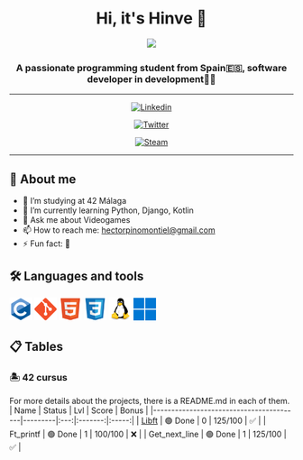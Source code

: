 <div id="head" align="center">
    <h1 align="center">Hi, it's Hinve 🫡</h1>
    <img src="https://media1.giphy.com/media/v1.Y2lkPTc5MGI3NjExemVzY2VkdHo0dHlhcXhvNXd1NWxhcml6dHBpa3M2NXZrMTlqaTlwYiZlcD12MV9pbnRlcm5hbF9naWZfYnlfaWQmY3Q9Zw/L3bj6t3opdeNddYCyl/giphy.webp" width="200" />
    <h3 align="center">A passionate programming student from Spain🇪🇸, software developer in development🧑‍🦯</h3>

---

</div>
<div id="badges" align="center">
    <a href="https://www.linkedin.com/in/h%C3%A9ctor-pino-montiel-02b47024a/">
        <img src="https://img.shields.io/badge/H%C3%A9ctor-blue?style=for-the-badge&logo=linkedin&logoColor=white" alt="Linkedin" />
    </a>
    <p></p>
    <a href="https://x.com/Hinve_">
        <img src="https://img.shields.io/badge/Hinve__-black?style=for-the-badge&logo=x&logoColor=white" alt="Twitter" />
    </a>
    <p></p>
    <a href="https://steamcommunity.com/id/hinve">
        <img src="https://img.shields.io/badge/hinve-301934?style=for-the-badge&logo=steam&logoColor=white" alt="Steam" />
    </a>
</div>

---
## 🧑 About me

- 📝 I’m studying at 42 Málaga
- 🌱 I’m currently learning Python, Django, Kotlin
- 💬 Ask me about Videogames
- 📫 How to reach me: hectorpinomontiel@gmail.com
- ⚡ Fun fact: 👺

## 🛠️ Languages and tools
<div id="Tools" align="left">
    <img src="https://github.com/devicons/devicon/blob/master/icons/c/c-original.svg" width="40" height="40"/>
    <img src="https://github.com/devicons/devicon/blob/master/icons/git/git-original.svg" width="40" height="40"/>
    <img src="https://github.com/devicons/devicon/blob/master/icons/html5/html5-original.svg" width="40" height="40"/>
    <img src="https://github.com/devicons/devicon/blob/master/icons/css3/css3-original.svg" width="40" height="40"/>
    <img src="https://github.com/devicons/devicon/blob/master/icons/linux/linux-original.svg" width="40" height="40"/>
    <img src="https://github.com/devicons/devicon/blob/master/icons/windows11/windows11-original.svg" width="40" height="40"/>
</div>

## 📋 Tables
### 🏝️ 42 cursus
For more details about the projects, there is a README.md in each of them.
| Name                                    | Status  | Lvl |  Score  | Bonus |
|-----------------------------------------|---------|:---:|:-------:|:-----:|
| [Libft](https://github.com/hinve/libft) | 🟢 Done |  0  | 125/100 | ✅    |
| Ft_printf                               | 🟢 Done |  1  | 100/100 | ❌    |
| Get_next_line                           | 🟢 Done |  1  | 125/100 | ✅    |
